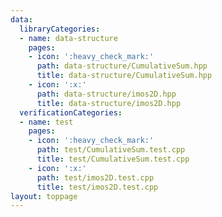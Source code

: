 ```yaml
---
data:
  libraryCategories:
  - name: data-structure
    pages:
    - icon: ':heavy_check_mark:'
      path: data-structure/CumulativeSum.hpp
      title: data-structure/CumulativeSum.hpp
    - icon: ':x:'
      path: data-structure/imos2D.hpp
      title: data-structure/imos2D.hpp
  verificationCategories:
  - name: test
    pages:
    - icon: ':heavy_check_mark:'
      path: test/CumulativeSum.test.cpp
      title: test/CumulativeSum.test.cpp
    - icon: ':x:'
      path: test/imos2D.test.cpp
      title: test/imos2D.test.cpp
layout: toppage
---
```

